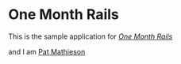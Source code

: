 # One Month Rails

This is the sample application for
[*One Month Rails*](http://onemonthrails.com)

and I am [Pat Mathieson]("http://www.twitter.com/pmmathieson")
